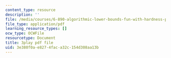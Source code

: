 ```yaml
---
content_type: resource
description: ''
file: /media/courses/6-890-algorithmic-lower-bounds-fun-with-hardness-proofs-fall-2014/3e380f0ae8274faca32c154d308aa13b_PFfv1JnQB8Q.pdf
file_type: application/pdf
learning_resource_types: []
ocw_type: OCWFile
resourcetype: Document
title: 3play pdf file
uid: 3e380f0a-e827-4fac-a32c-154d308aa13b
---
```

